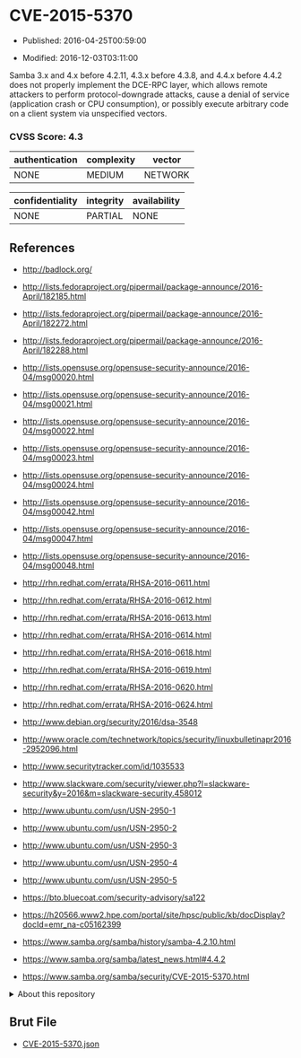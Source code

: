 # CVE-2015-5370

- Published: 2016-04-25T00:59:00

- Modified: 2016-12-03T03:11:00

Samba 3.x and 4.x before 4.2.11, 4.3.x before 4.3.8, and 4.4.x before 4.4.2 does not properly implement the DCE-RPC layer, which allows remote attackers to perform protocol-downgrade attacks, cause a denial of service (application crash or CPU consumption), or possibly execute arbitrary code on a client system via unspecified vectors.

### CVSS Score: **4.3**

| authentication | complexity | vector |
| --- | --- | --- |
| NONE | MEDIUM | NETWORK |

| confidentiality | integrity | availability |
| --- | --- | --- |
| NONE | PARTIAL | NONE |

## References

* http://badlock.org/

* http://lists.fedoraproject.org/pipermail/package-announce/2016-April/182185.html

* http://lists.fedoraproject.org/pipermail/package-announce/2016-April/182272.html

* http://lists.fedoraproject.org/pipermail/package-announce/2016-April/182288.html

* http://lists.opensuse.org/opensuse-security-announce/2016-04/msg00020.html

* http://lists.opensuse.org/opensuse-security-announce/2016-04/msg00021.html

* http://lists.opensuse.org/opensuse-security-announce/2016-04/msg00022.html

* http://lists.opensuse.org/opensuse-security-announce/2016-04/msg00023.html

* http://lists.opensuse.org/opensuse-security-announce/2016-04/msg00024.html

* http://lists.opensuse.org/opensuse-security-announce/2016-04/msg00042.html

* http://lists.opensuse.org/opensuse-security-announce/2016-04/msg00047.html

* http://lists.opensuse.org/opensuse-security-announce/2016-04/msg00048.html

* http://rhn.redhat.com/errata/RHSA-2016-0611.html

* http://rhn.redhat.com/errata/RHSA-2016-0612.html

* http://rhn.redhat.com/errata/RHSA-2016-0613.html

* http://rhn.redhat.com/errata/RHSA-2016-0614.html

* http://rhn.redhat.com/errata/RHSA-2016-0618.html

* http://rhn.redhat.com/errata/RHSA-2016-0619.html

* http://rhn.redhat.com/errata/RHSA-2016-0620.html

* http://rhn.redhat.com/errata/RHSA-2016-0624.html

* http://www.debian.org/security/2016/dsa-3548

* http://www.oracle.com/technetwork/topics/security/linuxbulletinapr2016-2952096.html

* http://www.securitytracker.com/id/1035533

* http://www.slackware.com/security/viewer.php?l=slackware-security&y=2016&m=slackware-security.458012

* http://www.ubuntu.com/usn/USN-2950-1

* http://www.ubuntu.com/usn/USN-2950-2

* http://www.ubuntu.com/usn/USN-2950-3

* http://www.ubuntu.com/usn/USN-2950-4

* http://www.ubuntu.com/usn/USN-2950-5

* https://bto.bluecoat.com/security-advisory/sa122

* https://h20566.www2.hpe.com/portal/site/hpsc/public/kb/docDisplay?docId=emr_na-c05162399

* https://www.samba.org/samba/history/samba-4.2.10.html

* https://www.samba.org/samba/latest_news.html#4.4.2

* https://www.samba.org/samba/security/CVE-2015-5370.html

<details>
<summary>About this repository</summary> 

  This repository is part of the project [Live Hack CVE](https://github.com/Live-Hack-CVE). Main website can be found [www.live-hack.org](https://www.live-hack.org) 
  
  Made by [Sn0wAlice](https://github.com/Sn0wAlice) for the people that care about security and need to have a feed of the latest CVEs. Hope you enjoy it, don't forget to star the repo and follow me on [Twitter](https://twitter.com/Sn0wAlice) and [Github](https://github.com/Sn0wAlice). And that is my [personnal website](https://www.alice-snow.me/)

  - [Home Page](https://github.com/Live-Hack-CVE)
  - [Framework](https://github.com/Live-Hack-CVE/cve-framework)
  - [CVE database](https://github.com/Live-Hack-CVE/full_database)
  - [Changelog](https://github.com/Live-Hack-CVE/Changelog)
</details>

## Brut File

* [CVE-2015-5370.json](https://raw.githubusercontent.com/Live-Hack-CVE/full_database/main/cves/2015/CVE-2015-5370.json)


